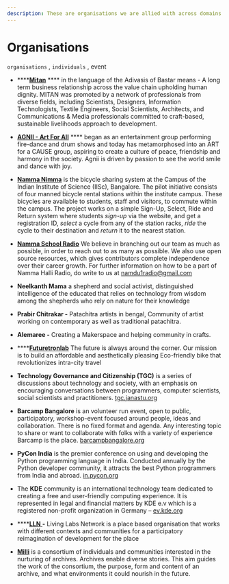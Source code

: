 ```yaml
---
description: These are organisations we are allied with across domains and places.
---
```


# Organisations

`organisations` , `individuals` , event

* ****[**Mitan**](http://mitan.in) **** in the language of the Adivasis of Bastar means - A long term business relationship across the value chain upholding human dignity. MITAN was promoted by a network of professionals from diverse fields, including Scientists, Designers, Information Technologists, Textile Engineers, Social Scientists, Architects, and Communications & Media professionals committed to craft-based, sustainable livelihoods approach to development.



* [**AGNII - Art For All**](http://agnii.org)  ****  began as an entertainment group performing fire-dance and drum shows and today has metamorphosed into an ART for a CAUSE group, aspiring to create a culture of peace, friendship and harmony in the society. Agnii is driven by passion to see the world smile and dance with joy.



* [**Namma Nimma**](http://www.nammacycle.in)  is the  bicycle sharing system at the Campus of the Indian Institute of Science (IISc), Bangalore.  The pilot initiative consists of four manned bicycle rental stations within the institute campus. These bicycles are available to students, staff and visitors, to commute within the campus. The project works on a simple Sign-Up, Select, Ride and Return system where students _sign-up_ via the website, and get a registration ID, _select_ a cycle from any of the station racks, _ride_ the cycle to their destination and _return_ it to the nearest station.



* [**Namma School Radio**](https://www.namdu1radio.com)  We believe in branching out our team as much as possible, in order to reach out to as many as possible. We also use open source resources, which gives contributors complete independence over their career growth. For further information on how to be a part of Namma Halli Radio, do write to us at namdu1radio@gmail.com



* **Neelkanth Mama** a shepherd and social activist, distinguished intelligence of the educated that relies on technology from wisdom among the shepherds who rely on nature for their knowledge



* **Prabir Chitrakar -** Patachitra artists in bengal, Community of artist working on contemporary as well as traditional patachitra.



* **Alemaree -** Creating a Makerspace and helping community in crafts.

&#x20;

* ****[**Futuretronlab**](https://www.futuretronlabs.in) The future is always around the corner. Our mission is to build an affordable and aesthetically pleasing Eco-friendly bike that revolutionizes intra-city travel



* **Technology Governance and Citizenship (TGC)** is a series of discussions about technology and society, with an emphasis on encouraging conversations between programmers, computer scientists, social scientists and practitioners. [tgc.janastu.org](http://tgc.janastu.org)



* **Barcamp Bangalore** is an volunteer run event, open to public, participatory, workshop-event focused around people, ideas and collaboration. There is no fixed format and agenda. Any interesting topic to share or want to collaborate with folks with a variety of experience Barcamp is the place. [barcampbangalore.org](http://barcampbangalore.org/bcb/)



* **PyCon India** is the premier conference on using and developing the Python programming language in India. Conducted annually by the Python developer community, it attracts the best Python programmers from India and abroad. [in.pycon.org](http://in.pycon.org)



* The **KDE** community is an international technology team dedicated to creating a free and user-friendly computing experience. It is represented in legal and financial matters by KDE e.v which is a registered non-profit organization in Germany – [ev.kde.org](http://ev.kde.org)



* ****[**LLN** ](https://linktr.ee/llnaf)**-** Living Labs Network is a place based organisation that works with different contexts and communities for a participatory reimagination of development for the place



* [**Milli**](https://www.milli.link) is a consortium of individuals and communities interested in the nurturing of archives. Archives enable diverse stories. This aim guides the work of the consortium, the purpose, form and content of an archive, and what environments it could nourish in the future.
